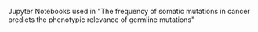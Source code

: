 Jupyter Notebooks used in "The frequency of somatic mutations in cancer predicts the phenotypic relevance of germline mutations"
